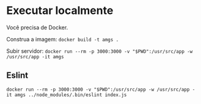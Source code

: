 # Executar localmente

Você precisa de Docker.

Construa a imagem: `docker build -t amgs .` 

Subir servidor: `docker run --rm -p 3000:3000 -v "$PWD":/usr/src/app -w /usr/src/app -it amgs`

## Eslint

`docker run --rm -p 3000:3000 -v "$PWD":/usr/src/app -w /usr/src/app -it amgs ../node_modules/.bin/eslint index.js`